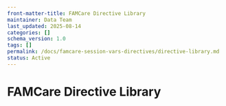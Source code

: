 ```yaml
---
front-matter-title: FAMCare Directive Library  
maintainer: Data Team  
last_updated: 2025-08-14  
categories: []  
schema_version: 1.0  
tags: []  
permalink: /docs/famcare-session-vars-directives/directive-library.md
status: Active  
---
```


# FAMCare Directive Library
